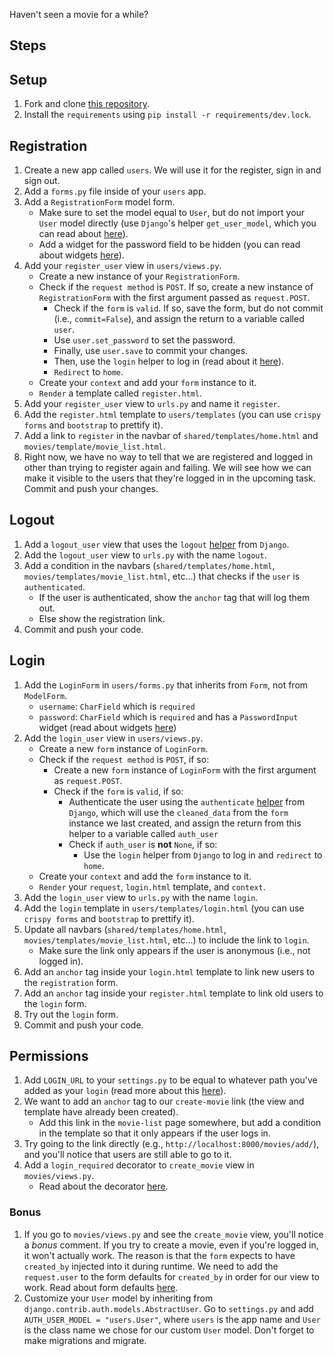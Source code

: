 Haven't seen a movie for a while?

## Steps

## Setup

1. Fork and clone [this repository](https://github.com/malthunayan/TASK-Django-M12-Authentication-and-Permissions-II).
2. Install the `requirements` using `pip install -r requirements/dev.lock`.

## Registration

1. Create a new app called `users`. We will use it for the register, sign in and sign out.
2. Add a `forms.py` file inside of your `users` app.
3. Add a `RegistrationForm` model form.
   - Make sure to set the model equal to `User`, but do not import your `User` model directly (use `Django`'s helper `get_user_model`, which you can read about [here](https://docs.djangoproject.com/en/4.0/topics/auth/customizing/#referencing-the-user-model)).
   - Add a widget for the password field to be hidden (you can read about widgets [here](https://docs.djangoproject.com/en/4.0/ref/forms/widgets/)).
4. Add your `register_user` view in `users/views.py`.
   - Create a new instance of your `RegistrationForm`.
   - Check if the `request method` is `POST`. If so, create a new instance of `RegistrationForm` with the first argument passed as `request.POST`.
     - Check if the `form` is `valid`. If so, save the form, but do not commit (i.e., `commit=False`), and assign the return to a variable called `user`.
     - Use `user.set_password` to set the password.
     - Finally, use `user.save` to commit your changes.
     - Then, use the `login` helper to log in (read about it [here](https://docs.djangoproject.com/en/4.0/topics/auth/default/#how-to-log-a-user-in)).
     - `Redirect` to `home`.
   - Create your `context` and add your `form` instance to it.
   - `Render` a template called `register.html`.
5. Add your `register_user` view to `urls.py` and name it `register`.
6. Add the `register.html` template to `users/templates` (you can use `crispy forms` and `bootstrap` to prettify it).
7. Add a link to `register` in the navbar of `shared/templates/home.html` and `movies/template/movie_list.html`.
8. Right now, we have no way to tell that we are registered and logged in other than trying to register again and failing. We will see how we can make it visible to the users that they're logged in in the upcoming task. Commit and push your changes.

## Logout

1. Add a `logout_user` view that uses the `logout` [helper](https://docs.djangoproject.com/en/4.0/topics/auth/default/#how-to-log-a-user-out) from `Django`.
2. Add the `logout_user` view to `urls.py` with the name `logout`.
3. Add a condition in the navbars (`shared/templates/home.html`, `movies/templates/movie_list.html`, etc...) that checks if the `user` is `authenticated`.
   - If the user is authenticated, show the `anchor` tag that will log them out.
   - Else show the registration link.
4. Commit and push your code.

## Login

1. Add the `LoginForm` in `users/forms.py` that inherits from `Form`, not from `ModelForm`.
   - `username`: `CharField` which is `required`
   - `password`: `CharField` which is `required` and has a `PasswordInput` widget (read about widgets [here](https://docs.djangoproject.com/en/4.0/ref/forms/widgets/))
2. Add the `login_user` view in `users/views.py`.
   - Create a new `form` instance of `LoginForm`.
   - Check if the `request method` is `POST`, if so:
     - Create a new `form` instance of `LoginForm` with the first argument as `request.POST`.
     - Check if the `form` is `valid`, if so:
       - Authenticate the user using the `authenticate` [helper](https://docs.djangoproject.com/en/4.0/topics/auth/default/#authenticating-users) from `Django`, which will use the `cleaned_data` from the `form` instance we last created, and assign the return from this helper to a variable called `auth_user`
       - Check if `auth_user` is **not** `None`, if so:
         - Use the `login` helper from `Django` to log in and `redirect` to `home`.
   - Create your `context` and add the `form` instance to it.
   - `Render` your `request`, `login.html` template, and `context`.
3. Add the `login_user` view to `urls.py` with the name `login`.
4. Add the `login` template in `users/templates/login.html` (you can use `crispy forms` and `bootstrap` to prettify it).
5. Update all navbars (`shared/templates/home.html`, `movies/templates/movie_list.html`, etc...) to include the link to `login`.
   - Make sure the link only appears if the user is anonymous (i.e., not logged in).
6. Add an `anchor` tag inside your `login.html` template to link new users to the `registration` form.
7. Add an `anchor` tag inside your `register.html` template to link old users to the `login` form.
8. Try out the `login` form.
9. Commit and push your code.

## Permissions

1. Add `LOGIN_URL` to your `settings.py` to be equal to whatever path you've added as your `login` (read more about this [here](https://docs.djangoproject.com/en/4.0/ref/settings/#login-url)).
2. We want to add an `anchor` tag to our `create-movie` link (the view and template have already been created).
   - Add this link in the `movie-list` page somewhere, but add a condition in the template so that it only appears if the user logs in.
3. Try going to the link directly (e.g., `http://localhost:8000/movies/add/`), and you'll notice that users are still able to go to it.
4. Add a `login_required` decorator to `create_movie` view in `movies/views.py`.
   - Read about the decorator [here](https://docs.djangoproject.com/en/4.0/topics/auth/default/#the-login-required-decorator).

### Bonus

1. If you go to `movies/views.py` and see the `create_movie` view, you'll notice a _bonus_ comment. If you try to create a movie, even if you're logged in, it won't actually work. The reason is that the `form` expects to have `created_by` injected into it during runtime. We need to add the `request.user` to the form defaults for `created_by` in order for our view to work. Read about form defaults [here](https://docs.djangoproject.com/en/4.0/ref/forms/api/#initial-form-values).
2. Customize your `User` model by inheriting from `django.contrib.auth.models.AbstractUser`. Go to `settings.py` and add `AUTH_USER_MODEL = "users.User"`, where `users` is the app name and `User` is the class name we chose for our custom `User` model. Don't forget to make migrations and migrate.
